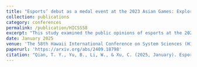 ```yaml
---
title: "Esports’ debut as a medal event at the 2023 Asian Games: Exploring public perceptions with BERTopic and GPT-4 topic fine-tuning"
collection: publications
category: conferences
permalink: /publication/HICSS58
excerpt: "This study examined the public opinions of esports at the 2023 Asian Games and value co-creation during the event using an LLM-enhanced BERTopic modeling analysis. We identified five major themes representing public perceptions, as well as how major stakeholders co-created value within and beyond the esports ecosystem. Key findings highlighted the strategic use of social media marketing to influence public opinion and promote esports events and brands, emphasizing the importance of event logistics and infrastructure. Additionally, the study revealed the co-creation value contributed by stakeholders outside the traditional esports ecosystem, particularly in promoting national representation and performance. Our findings supported the ongoing efforts to legitimize esports as a sport, noting that mainstream recognition remains a challenge. The inclusion of esports as a medal event showcased broader acceptance and helped mitigate negative public perceptions. Moreover, contributions from non-traditional stakeholders underscored the value of cross-subcultural collaborations in esports."
date: January 2025
venue: 'The 58th Hawaii International Conference on System Sciences (HICSS), Big Island, HI'
paperurl: 'https://arxiv.org/abs/2409.18798'
citation: "Qian, T. Y., Yu, B., Li, W., & Xu, C. (2025, January). Esports’ debut as a medal event at the 2023 Asian Games: Exploring public perceptions with BERTopic and GPT-4 topic fine-tuning. Accepted (free communication) at the 58th Hawaii International Conference on System Sciences (HICSS), Big Island, HI."
---
```

